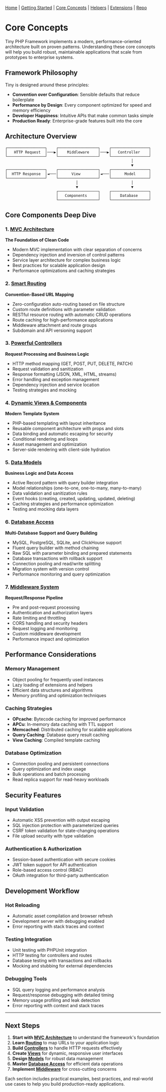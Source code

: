 [Home](../readme.md) | [Getting Started](../getting-started) | [Core Concepts](../core-concepts) | [Helpers](../helpers) | [Extensions](../extensions) | [Repo](https://github.com/ranaroussi/tiny)

# Core Concepts

Tiny PHP Framework implements a modern, performance-oriented architecture built on proven patterns. Understanding these core concepts will help you build robust, maintainable applications that scale from prototypes to enterprise systems.

## Framework Philosophy

Tiny is designed around these principles:
- **Convention over Configuration**: Sensible defaults that reduce boilerplate
- **Performance by Design**: Every component optimized for speed and memory efficiency
- **Developer Happiness**: Intuitive APIs that make common tasks simple
- **Production Ready**: Enterprise-grade features built into the core

## Architecture Overview

```
┌─────────────────┐    ┌──────────────────┐    ┌─────────────────┐
│   HTTP Request  │───▶│    Middleware    │───▶│   Controller    │
└─────────────────┘    └──────────────────┘    └─────────────────┘
                                                         │
                                                         ▼
┌─────────────────┐    ┌──────────────────┐    ┌─────────────────┐
│  HTTP Response  │◄───│      View        │◄───│      Model      │
└─────────────────┘    └──────────────────┘    └─────────────────┘
                                │                        │
                                ▼                        ▼
                       ┌──────────────────┐    ┌─────────────────┐
                       │   Components     │    │    Database     │
                       └──────────────────┘    └─────────────────┘
```

## Core Components Deep Dive

### 1. [MVC Architecture](mvc.md)
**The Foundation of Clean Code**
- Modern MVC implementation with clear separation of concerns
- Dependency injection and inversion of control patterns
- Service layer architecture for complex business logic
- Best practices for scalable application design
- Performance optimizations and caching strategies

### 2. [Smart Routing](routing.md)
**Convention-Based URL Mapping**
- Zero-configuration auto-routing based on file structure
- Custom route definitions with parameter validation
- RESTful resource routing with automatic CRUD operations
- Route caching for high-performance applications
- Middleware attachment and route groups
- Subdomain and API versioning support

### 3. [Powerful Controllers](controllers.md)
**Request Processing and Business Logic**
- HTTP method mapping (GET, POST, PUT, DELETE, PATCH)
- Request validation and sanitization
- Response formatting (JSON, XML, HTML, streams)
- Error handling and exception management
- Dependency injection and service location
- Testing strategies and mocking

### 4. [Dynamic Views & Components](views.md)
**Modern Template System**
- PHP-based templating with layout inheritance
- Reusable component architecture with props and slots
- Data binding and automatic escaping for security
- Conditional rendering and loops
- Asset management and optimization
- Server-side rendering with client-side hydration

### 5. [Data Models](models.md)
**Business Logic and Data Access**
- Active Record pattern with query builder integration
- Model relationships (one-to-one, one-to-many, many-to-many)
- Data validation and sanitization rules
- Event hooks (creating, created, updating, updated, deleting)
- Caching strategies and performance optimization
- Testing and mocking data layers

### 6. [Database Access](database.md)
**Multi-Database Support and Query Building**
- MySQL, PostgreSQL, SQLite, and ClickHouse support
- Fluent query builder with method chaining
- Raw SQL with parameter binding and prepared statements
- Database transactions with rollback support
- Connection pooling and read/write splitting
- Migration system with version control
- Performance monitoring and query optimization

### 7. [Middleware System](middleware.md)
**Request/Response Pipeline**
- Pre and post-request processing
- Authentication and authorization layers
- Rate limiting and throttling
- CORS handling and security headers
- Request logging and monitoring
- Custom middleware development
- Performance impact and optimization

## Performance Considerations

### Memory Management
- Object pooling for frequently used instances
- Lazy loading of extensions and helpers
- Efficient data structures and algorithms
- Memory profiling and optimization techniques

### Caching Strategies
- **OPcache**: Bytecode caching for improved performance
- **APCu**: In-memory data caching with TTL support
- **Memcached**: Distributed caching for scalable applications
- **Query Caching**: Database query result caching
- **View Caching**: Compiled template caching

### Database Optimization
- Connection pooling and persistent connections
- Query optimization and index usage
- Bulk operations and batch processing
- Read replica support for read-heavy workloads

## Security Features

### Input Validation
- Automatic XSS prevention with output escaping
- SQL injection protection with parameterized queries
- CSRF token validation for state-changing operations
- File upload security with type validation

### Authentication & Authorization
- Session-based authentication with secure cookies
- JWT token support for API authentication
- Role-based access control (RBAC)
- OAuth integration for third-party authentication

## Development Workflow

### Hot Reloading
- Automatic asset compilation and browser refresh
- Development server with debugging enabled
- Error reporting with stack traces and context

### Testing Integration
- Unit testing with PHPUnit integration
- HTTP testing for controllers and routes
- Database testing with transactions and rollbacks
- Mocking and stubbing for external dependencies

### Debugging Tools
- SQL query logging and performance analysis
- Request/response debugging with detailed timing
- Memory usage profiling and leak detection
- Error reporting with context and stack traces

---

## Next Steps

1. **Start with [MVC Architecture](mvc.md)** to understand the framework's foundation
2. **Learn [Routing](routing.md)** to map URLs to your application logic
3. **Build [Controllers](controllers.md)** to handle HTTP requests effectively
4. **Create [Views](views.md)** for dynamic, responsive user interfaces
5. **Design [Models](models.md)** for robust data management
6. **Master [Database Access](database.md)** for efficient data operations
7. **Implement [Middleware](middleware.md)** for cross-cutting concerns

Each section includes practical examples, best practices, and real-world use cases to help you build production-ready applications.
